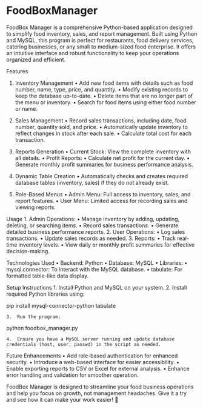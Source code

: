 # FoodBoxManager
FoodBox Manager is a comprehensive Python-based application designed to simplify food inventory, sales, and report management. Built using Python and MySQL, this program is perfect for restaurants, food delivery services, catering businesses, or any small to medium-sized food enterprise. It offers an intuitive interface and robust functionality to keep your operations organized and efficient.

Features

1. Inventory Management
	•	Add new food items with details such as food number, name, type, price, and quantity.
	•	Modify existing records to keep the database up-to-date.
	•	Delete items that are no longer part of the menu or inventory.
	•	Search for food items using either food number or name.

2. Sales Management
	•	Record sales transactions, including date, food number, quantity sold, and price.
	•	Automatically update inventory to reflect changes in stock after each sale.
	•	Calculate total cost for each transaction.

3. Reports Generation
	•	Current Stock: View the complete inventory with all details.
	•	Profit Reports:
	•	Calculate net profit for the current day.
	•	Generate monthly profit summaries for business performance analysis.

4. Dynamic Table Creation
	•	Automatically checks and creates required database tables (inventory, sales) if they do not already exist.

5. Role-Based Menus
	•	Admin Menu: Full access to inventory, sales, and report features.
	•	User Menu: Limited access for recording sales and viewing reports.

Usage
	1.	Admin Operations:
	•	Manage inventory by adding, updating, deleting, or searching items.
	•	Record sales transactions.
	•	Generate detailed business performance reports.
	2.	User Operations:
	•	Log sales transactions.
	•	Update sales records as needed.
	3.	Reports:
	•	Track real-time inventory levels.
	•	View daily or monthly profit summaries for effective decision-making.

Technologies Used
	•	Backend: Python
	•	Database: MySQL
	•	Libraries:
	•	mysql.connector: To interact with the MySQL database.
	•	tabulate: For formatted table-like data display.

Setup Instructions
	1.	Install Python and MySQL on your system.
	2.	Install required Python libraries using:

pip install mysql-connector-python tabulate


	3.	Run the program:

python foodbox_manager.py


	4.	Ensure you have a MySQL server running and update database credentials (host, user, passwd) in the script as needed.

Future Enhancements
	•	Add role-based authentication for enhanced security.
	•	Introduce a web-based interface for easier accessibility.
	•	Enable exporting reports to CSV or Excel for external analysis.
	•	Enhance error handling and validation for smoother operation.

FoodBox Manager is designed to streamline your food business operations and help you focus on growth, not management headaches. Give it a try and see how it can make your work easier! 🎉
